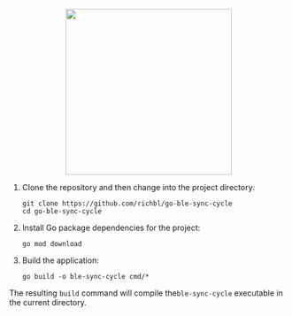 <p align="center">
<picture><source media="(prefers-color-scheme: dark)" srcset="https://github.com/user-attachments/assets/12027074-e126-48d1-b9e5-25850e39dd62"><source media="(prefers-color-scheme: light)" srcset="https://github.com/user-attachments/assets/12027074-e126-48d1-b9e5-25850e39dd62"><img src="[https://github.com/user-attachments/assets/12027074-e126-48d1-b9e5-25850e39dd62](https://github.com/user-attachments/assets/12027074-e126-48d1-b9e5-25850e39dd62)" width=300></picture>
</p>

1. Clone the repository and then change into the project directory:

    ```console
    git clone https://github.com/richbl/go-ble-sync-cycle
    cd go-ble-sync-cycle
    ```

2. Install Go package dependencies for the project:

    ```console
    go mod download
    ```

3. Build the application:

    ```console
    go build -o ble-sync-cycle cmd/*
    ```

The resulting `build` command will compile the`ble-sync-cycle` executable in the current directory.
